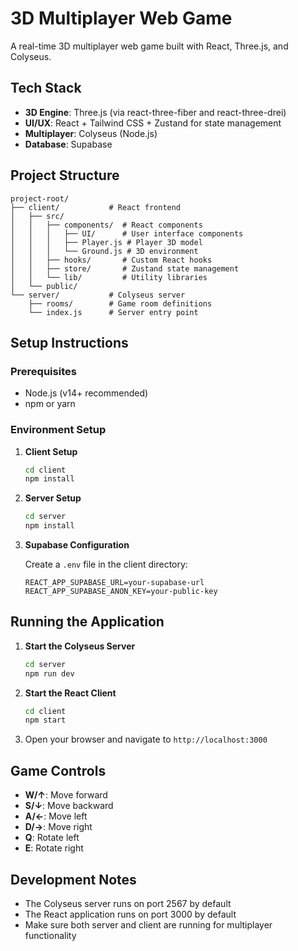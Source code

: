 # 3D Multiplayer Web Game

A real-time 3D multiplayer web game built with React, Three.js, and Colyseus.

## Tech Stack

- **3D Engine**: Three.js (via react-three-fiber and react-three-drei)
- **UI/UX**: React + Tailwind CSS + Zustand for state management
- **Multiplayer**: Colyseus (Node.js)
- **Database**: Supabase

## Project Structure

```
project-root/
├── client/           # React frontend
│   ├── src/
│   │   ├── components/  # React components
│   │   │   ├── UI/      # User interface components
│   │   │   ├── Player.js # Player 3D model
│   │   │   └── Ground.js # 3D environment
│   │   ├── hooks/       # Custom React hooks
│   │   ├── store/       # Zustand state management
│   │   └── lib/         # Utility libraries
│   └── public/
└── server/           # Colyseus server
    ├── rooms/        # Game room definitions
    └── index.js      # Server entry point
```

## Setup Instructions

### Prerequisites

- Node.js (v14+ recommended)
- npm or yarn

### Environment Setup

1. **Client Setup**
   ```bash
   cd client
   npm install
   ```

2. **Server Setup**
   ```bash
   cd server
   npm install
   ```

3. **Supabase Configuration**

   Create a `.env` file in the client directory:
   ```
   REACT_APP_SUPABASE_URL=your-supabase-url
   REACT_APP_SUPABASE_ANON_KEY=your-public-key
   ```

## Running the Application

1. **Start the Colyseus Server**
   ```bash
   cd server
   npm run dev
   ```

2. **Start the React Client**
   ```bash
   cd client
   npm start
   ```

3. Open your browser and navigate to `http://localhost:3000`

## Game Controls

- **W/↑**: Move forward
- **S/↓**: Move backward
- **A/←**: Move left
- **D/→**: Move right
- **Q**: Rotate left
- **E**: Rotate right

## Development Notes

- The Colyseus server runs on port 2567 by default
- The React application runs on port 3000 by default
- Make sure both server and client are running for multiplayer functionality
